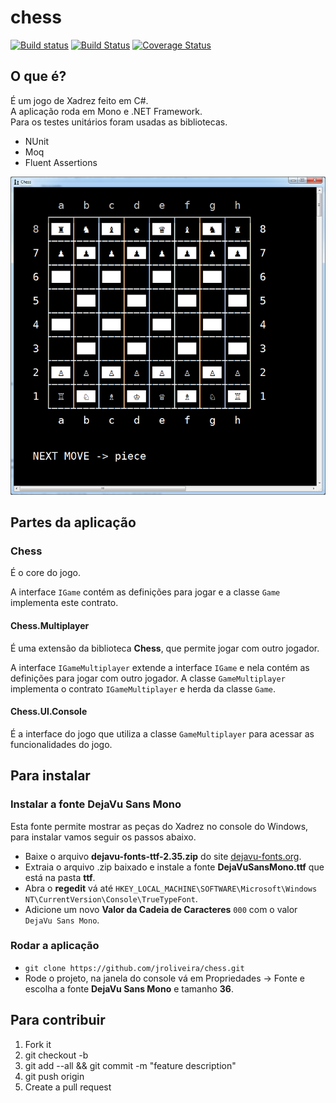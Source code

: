 ﻿# chess

[![Build status](https://ci.appveyor.com/api/projects/status/h516hk65yj3fmypr/branch/master?svg=true)](https://ci.appveyor.com/project/junioro/chess/branch/master)
[![Build Status](https://travis-ci.org/jroliveira/chess.svg?branch=master)](https://travis-ci.org/jroliveira/chess)
[![Coverage Status](https://coveralls.io/repos/jroliveira/chess/badge.svg?branch=master&service=github)](https://coveralls.io/github/jroliveira/chess?branch=master)

## O que é?

É um jogo de Xadrez feito em C#.  
A aplicação roda em Mono e .NET Framework.  
Para os testes unitários foram usadas as bibliotecas.

 - NUnit
 - Moq
 - Fluent Assertions 

![Image of Game](https://github.com/jroliveira/chess/blob/master/docs/game.png)

## Partes da aplicação

### Chess

É o core do jogo.

A interface `IGame` contém as definições para jogar e a classe `Game` implementa este contrato.
  
#### Chess.Multiplayer

É uma extensão da biblioteca **Chess**, que permite jogar com outro jogador.

A interface `IGameMultiplayer` extende a interface `IGame` e nela contém as definições para jogar com outro jogador.
A classe `GameMultiplayer` implementa o contrato `IGameMultiplayer` e herda da classe `Game`.

#### Chess.UI.Console

É a interface do jogo que utiliza a classe `GameMultiplayer` para acessar as funcionalidades do jogo.

## Para instalar

### Instalar a fonte DejaVu Sans Mono

Esta fonte permite mostrar as peças do Xadrez no console do Windows, para instalar vamos seguir os passos abaixo.

 - Baixe o arquivo **dejavu-fonts-ttf-2.35.zip** do site [dejavu-fonts.org](http://dejavu-fonts.org/wiki/Download).
 - Extraia o arquivo .zip baixado e instale a fonte **DejaVuSansMono.ttf** que está na pasta **ttf**.
 - Abra o **regedit** vá até `HKEY_LOCAL_MACHINE\SOFTWARE\Microsoft\Windows NT\CurrentVersion\Console\TrueTypeFont`.
 - Adicione um novo **Valor da Cadeia de Caracteres** `000` com o valor `DejaVu Sans Mono`.

### Rodar a aplicação

 - `git clone https://github.com/jroliveira/chess.git`
 - Rode o projeto, na janela do console vá em Propriedades -> Fonte e escolha a fonte **DejaVu Sans Mono** e tamanho **36**.

## Para contribuir 

1. Fork it
2. git checkout -b <branch-name>
3. git add --all && git commit -m "feature description"
4. git push origin <branch-name>
5. Create a pull request
